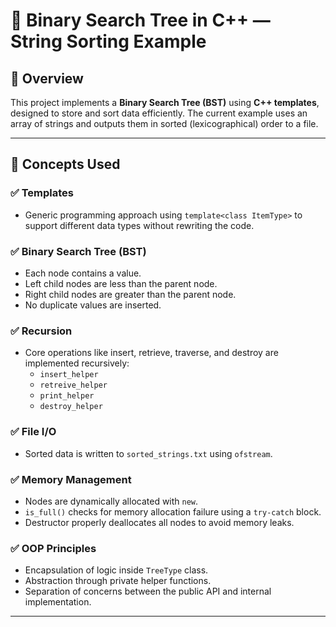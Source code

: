 # 🌳 Binary Search Tree in C++ — String Sorting Example

## 📘 Overview

This project implements a **Binary Search Tree (BST)** using **C++ templates**, designed to store and sort data efficiently. The current example uses an array of strings and outputs them in sorted (lexicographical) order to a file.

---

## 🔑 Concepts Used

### ✅ Templates
- Generic programming approach using `template<class ItemType>` to support different data types without rewriting the code.

### ✅ Binary Search Tree (BST)
- Each node contains a value.
- Left child nodes are less than the parent node.
- Right child nodes are greater than the parent node.
- No duplicate values are inserted.

### ✅ Recursion
- Core operations like insert, retrieve, traverse, and destroy are implemented recursively:
  - `insert_helper`
  - `retreive_helper`
  - `print_helper`
  - `destroy_helper`

### ✅ File I/O
- Sorted data is written to `sorted_strings.txt` using `ofstream`.

### ✅ Memory Management
- Nodes are dynamically allocated with `new`.
- `is_full()` checks for memory allocation failure using a `try-catch` block.
- Destructor properly deallocates all nodes to avoid memory leaks.

### ✅ OOP Principles
- Encapsulation of logic inside `TreeType` class.
- Abstraction through private helper functions.
- Separation of concerns between the public API and internal implementation.

---

